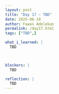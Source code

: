 ```yaml
---
layout: post
title: "Day 17 – TBD"
date: 2025-06-18
author: Fawas Adelekan
permalink: /day17.html
tags: ["TBD",]

what_i_learned: |
  TBD

  

blockers: |
  TBD

reflection: |
  TBD
---
```

